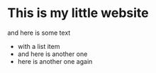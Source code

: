 # This is my little website
and here is some text

* with a list item
* and here is another one
* here is another one again
